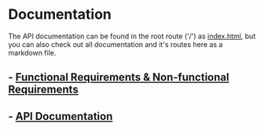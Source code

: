 # Documentation

The API documentation can be found in the root route ('/') as [index.html](/), but you can also check out all documentation and it's routes here as a markdown file.

## - [Functional Requirements & Non-functional Requirements](./requirements.md)
## - [API Documentation](./apiDocumentation.md)
